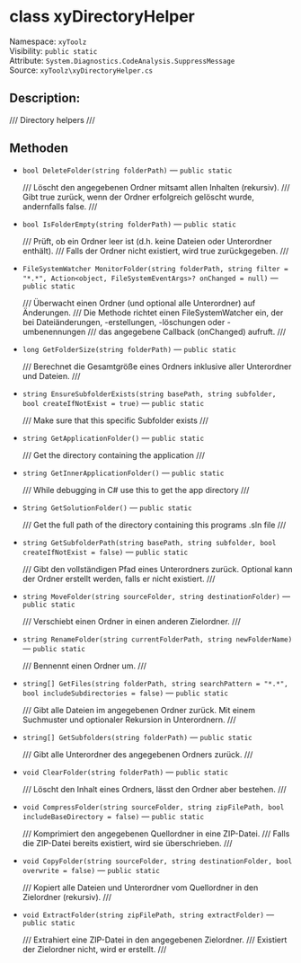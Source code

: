 # class xyDirectoryHelper

Namespace: `xyToolz`  
Visibility: `public static`  
Attribute: `System.Diagnostics.CodeAnalysis.SuppressMessage`  
Source: `xyToolz\xyDirectoryHelper.cs`

## Description:

/// Directory helpers
    ///

## Methoden

- `bool DeleteFolder(string folderPath)` — `public static`
  
  /// Löscht den angegebenen Ordner mitsamt allen Inhalten (rekursiv).
        /// Gibt true zurück, wenn der Ordner erfolgreich gelöscht wurde, andernfalls false.
        ///
- `bool IsFolderEmpty(string folderPath)` — `public static`
  
  /// Prüft, ob ein Ordner leer ist (d.h. keine Dateien oder Unterordner enthält).
        /// Falls der Ordner nicht existiert, wird true zurückgegeben.
        ///
- `FileSystemWatcher MonitorFolder(string folderPath, string filter = "*.*", Action<object, FileSystemEventArgs>? onChanged = null)` — `public static`
  
  /// Überwacht einen Ordner (und optional alle Unterordner) auf Änderungen.
        /// Die Methode richtet einen FileSystemWatcher ein, der bei Dateiänderungen, -erstellungen, -löschungen oder -umbenennungen
        /// das angegebene Callback (onChanged) aufruft.
        ///
- `long GetFolderSize(string folderPath)` — `public static`
  
  /// Berechnet die Gesamtgröße eines Ordners inklusive aller Unterordner und Dateien.
        ///
- `string EnsureSubfolderExists(string basePath, string subfolder, bool createIfNotExist = true)` — `public static`
  
  /// Make sure that this  specific Subfolder exists
        ///
- `string GetApplicationFolder()` — `public static`
  
  /// Get the directory containing the application
        ///
- `string GetInnerApplicationFolder()` — `public static`
  
  /// While debugging in C# use this to get the app directory
        ///
- `String GetSolutionFolder()` — `public static`
  
  /// Get the full path of the directory containing this programs     .sln    file
        ///
- `string GetSubfolderPath(string basePath, string subfolder, bool createIfNotExist = false)` — `public static`
  
  /// Gibt den vollständigen Pfad eines Unterordners zurück. Optional kann der Ordner erstellt werden, falls er nicht existiert.
        ///
- `string MoveFolder(string sourceFolder, string destinationFolder)` — `public static`
  
  /// Verschiebt einen Ordner in einen anderen Zielordner.
        ///
- `string RenameFolder(string currentFolderPath, string newFolderName)` — `public static`
  
  /// Bennennt einen Ordner um.
        ///
- `string[] GetFiles(string folderPath, string searchPattern = "*.*", bool includeSubdirectories = false)` — `public static`
  
  /// Gibt alle Dateien im angegebenen Ordner zurück. Mit einem Suchmuster und optionaler Rekursion in Unterordnern.
        ///
- `string[] GetSubfolders(string folderPath)` — `public static`
  
  /// Gibt alle Unterordner des angegebenen Ordners zurück.
        ///
- `void ClearFolder(string folderPath)` — `public static`
  
  /// Löscht den Inhalt eines Ordners, lässt den Ordner aber bestehen.
        ///
- `void CompressFolder(string sourceFolder, string zipFilePath, bool includeBaseDirectory = false)` — `public static`
  
  /// Komprimiert den angegebenen Quellordner in eine ZIP-Datei.
        /// Falls die ZIP-Datei bereits existiert, wird sie überschrieben.
        ///
- `void CopyFolder(string sourceFolder, string destinationFolder, bool overwrite = false)` — `public static`
  
  /// Kopiert alle Dateien und Unterordner vom Quellordner in den Zielordner (rekursiv).
        ///
- `void ExtractFolder(string zipFilePath, string extractFolder)` — `public static`
  
  /// Extrahiert eine ZIP-Datei in den angegebenen Zielordner.
        /// Existiert der Zielordner nicht, wird er erstellt.
        ///

